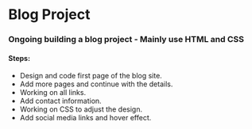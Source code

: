 # Blog Project

<h3>Ongoing building a blog project - Mainly use HTML and CSS</h3>
<h4>Steps:</h4>
<ul>
  <li>Design and code first page of the blog site.</li>
  <li>Add more pages and continue with the details.</li>
  <li>Working on all links.</li>
  <li>Add contact information.</li>
  <li>Working on CSS to adjust the design.</li>
  <li>Add social media links and hover effect.</li>
</ul>

